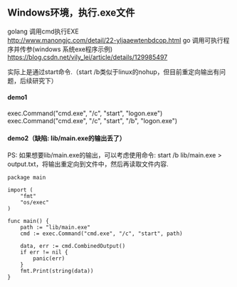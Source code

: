## Windows环境，执行.exe文件
golang 调用cmd执行EXE  
    http://www.manongjc.com/detail/22-yljaaewtenbdcop.html
go 调用可执行程序并传参(windows 系统exe程序示例)  
    https://blog.csdn.net/vily_lei/article/details/129985497

实际上是通过start命令.（start /b类似于linux的nohup，但目前重定向输出有问题，后续研究下）

#### demo1
exec.Command("cmd.exe", "/c", "start", "logon.exe")
exec.Command("cmd.exe", "/c", "start", "/b", "logon.exe")

#### demo2（缺陷: lib/main.exe的输出丢了）
PS: 如果想要lib/main.exe的输出，可以考虑使用命令: start /b lib/main.exe > output.txt，将输出重定向到文件中，然后再读取文件内容.

```golang
package main

import (
	"fmt"
	"os/exec"
)

func main() {
	path := "lib/main.exe"
	cmd := exec.Command("cmd.exe", "/c", "start", path)

	data, err := cmd.CombinedOutput()
	if err != nil {
		panic(err)
	}
	fmt.Print(string(data))
}
```
